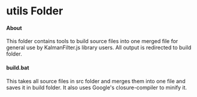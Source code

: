 utils Folder
============

#### About ####

This folder contains tools to build source files into one merged file for general use by KalmanFilter.js library users.
All output is redirected to build folder.

#### build.bat ####

This takes all source files in src folder and merges them into one file and saves it in build folder.
It also uses Google's closure-compiler to minify it.